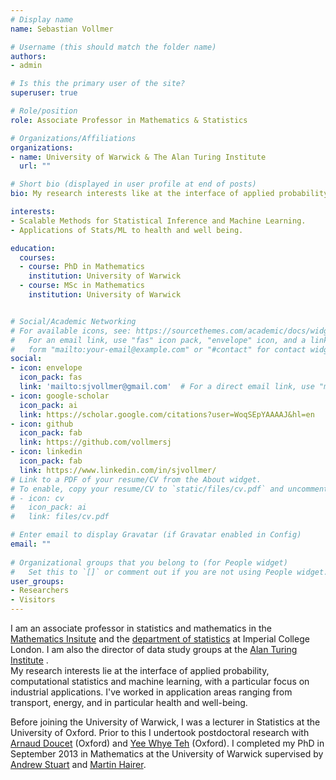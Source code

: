 ```yaml
---
# Display name
name: Sebastian Vollmer

# Username (this should match the folder name)
authors:
- admin

# Is this the primary user of the site?
superuser: true

# Role/position
role: Associate Professor in Mathematics & Statistics 

# Organizations/Affiliations
organizations:
- name: University of Warwick & The Alan Turing Institute
  url: ""

# Short bio (displayed in user profile at end of posts)
bio: My research interests like at the interface of applied probability, statistical inference and machine learning.

interests: 
- Scalable Methods for Statistical Inference and Machine Learning.
- Applications of Stats/ML to health and well being.

education:
  courses:
  - course: PhD in Mathematics
    institution: University of Warwick
  - course: MSc in Mathematics
    institution: University of Warwick


# Social/Academic Networking
# For available icons, see: https://sourcethemes.com/academic/docs/widgets/#icons
#   For an email link, use "fas" icon pack, "envelope" icon, and a link in the
#   form "mailto:your-email@example.com" or "#contact" for contact widget.
social:
- icon: envelope
  icon_pack: fas
  link: 'mailto:sjvollmer@gmail.com'  # For a direct email link, use "mailto:test@example.org".
- icon: google-scholar
  icon_pack: ai
  link: https://scholar.google.com/citations?user=WoqSEpYAAAAJ&hl=en
- icon: github
  icon_pack: fab
  link: https://github.com/vollmersj
- icon: linkedin
  icon_pack: fab
  link: https://www.linkedin.com/in/sjvollmer/
# Link to a PDF of your resume/CV from the About widget.
# To enable, copy your resume/CV to `static/files/cv.pdf` and uncomment the lines below.  
# - icon: cv
#   icon_pack: ai
#   link: files/cv.pdf

# Enter email to display Gravatar (if Gravatar enabled in Config)
email: ""
  
# Organizational groups that you belong to (for People widget)
#   Set this to `[]` or comment out if you are not using People widget.  
user_groups:
- Researchers
- Visitors
---
```


I am an associate professor in statistics and mathematics in the [Mathematics Insitute](https://warwick.ac.uk/fac/sci/maths/) and the [department of statistics](https://warwick.ac.uk/fac/sci/statistics/)  at Imperial College London.  I am also the director of data study groups at the [Alan Turing Institute](https://www.turing.ac.uk/) .  
My research interests lie at the interface of applied probability, computational statistics and machine learning, with a particular focus on industrial applications.  I've worked in application areas ranging from transport, energy, and in particular health and well-being.   

Before joining the University of Warwick, I was a lecturer in Statistics at the University of Oxford.  Prior to this I undertook postdoctoral research with [Arnaud Doucet](http://www.stats.ox.ac.uk/~doucet/) (Oxford) and [Yee Whye Teh](https://www.stats.ox.ac.uk/~teh/) (Oxford).  I completed my PhD in September 2013 in Mathematics at the University of Warwick supervised by [Andrew Stuart](http://stuart.caltech.edu/) and [Martin Hairer](http://www.hairer.org/). 

